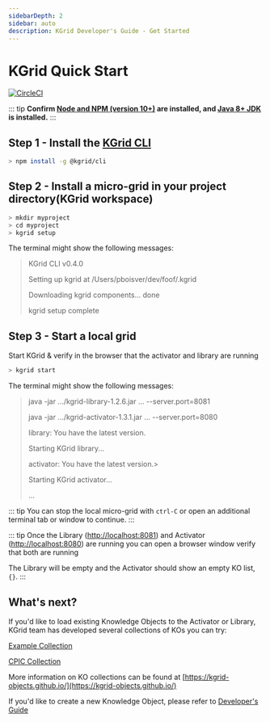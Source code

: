 ```yaml
---
sidebarDepth: 2
sidebar: auto
description: KGrid Developer's Guide - Get Started
---
```

# KGrid Quick Start

[![CircleCI](https://circleci.com/gh/kgrid/guides.svg?style=svg)](https://circleci.com/gh/kgrid/guides)

::: tip
**Confirm [Node and NPM (version 10+)](https://nodejs.org) are installed, and [Java 8+ JDK](https://www.oracle.com/technetwork/java/javase/downloads/index.html) is installed.**
:::

## Step 1 - Install the [KGrid CLI](https://kgrid.org/kgrid-cli)

```bash
> npm install -g @kgrid/cli
```

## Step 2 - Install a micro-grid in your project directory(KGrid workspace)

```bash
> mkdir myproject
> cd myproject
> kgrid setup
```
The terminal might show the following messages:
> KGrid CLI v0.4.0
>
> Setting up kgrid at /Users/pboisver/dev/foof/.kgrid
>
> Downloading kgrid components... done
>
> kgrid setup complete


## Step 3 - Start a local grid

Start KGrid & verify in the browser that the activator and library are running

```bash
> kgrid start
```

The terminal might show the following messages:
> java -jar .../kgrid-library-1.2.6.jar ...  --server.port=8081
>
> java -jar .../kgrid-activator-1.3.1.jar ... --server.port=8080
>
> library: You have the latest version.
>
> Starting KGrid library...
>
> activator: You have the latest version.>
>
> Starting KGrid activator...
>
> ...

::: tip
You can stop the local micro-grid with `ctrl-C` or open an additional terminal tab or window to continue.
:::

::: tip
Once the Library ([http://localhost:8081](http://localhost:8081)) and Activator ([http://localhost:8080](http://localhost:8080)) are running you can open a browser window verify that both are running

The Library will be empty and the Activator should show an empty KO list, `{}`.
:::

## What's next?

If you'd like to load existing Knowledge Objects to the Activator or Library, KGrid team has developed several collections of KOs you can try:

[Example Collection](https://kgrid-objects.github.io/example-collection/)

[CPIC Collection](https://kgrid-objects.github.io/cpic-collection/deployment/)

More information on KO collections can be found at [https://kgrid-objects.github.io/](https://kgrid-objects.github.io/)

If you'd like to create a new Knowledge Object, please refer to [Developer's Guide](https://kgrid.org/guides/developer/)
